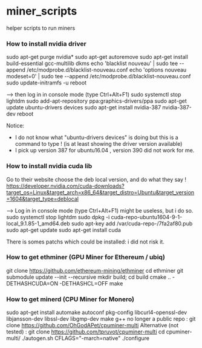 # miner_scripts
helper scripts to run miners

### How to install nvidia driver
sudo apt-get purge nvidia*
sudo apt-get autoremove
sudo apt-get install build-essential gcc-multilib dkms
echo 'blacklist nouveau' | sudo tee --append /etc/modprobe.d/blacklist-nouveau.conf
echo 'options nouveau modeset=0' | sudo tee --append /etc/modprobe.d/blacklist-nouveau.conf
sudo update-initramfs -u
reboot

--> then log in in console mode (type Ctrl+Alt+F1)
sudo systemctl stop lightdm
sudo add-apt-repository ppa:graphics-drivers/ppa 
sudo apt-get update 
ubuntu-drivers devices
sudo apt-get install nvidia-387 nvidia-387-dev
reboot

Notice: 
- I do not know what "ubuntu-drivers devices" is doing but this is a command to type ! (is at least showing the driver version available)
- I pick up version 387 for ubuntu16.04 , version 390 did not work for me.

### How to install nvidia cuda lib
Go to their website choose the deb local version, and do what they say ! 
https://developer.nvidia.com/cuda-downloads?target_os=Linux&target_arch=x86_64&target_distro=Ubuntu&target_version=1604&target_type=deblocal

--> Log in in console mode (type Ctrl+Alt+F1) might be useless, but i do so.
sudo systemctl stop lightdm
sudo dpkg -i cuda-repo-ubuntu1604-9-1-local_9.1.85-1_amd64.deb
sudo apt-key add /var/cuda-repo-<version>/7fa2af80.pub
sudo apt-get update
sudo apt-get install cuda

There is somes patchs which could be installed: i did not risk it.

### How to get ethminer (GPU Miner for Ethereum / ubiq)
git clone https://github.com/ethereum-mining/ethminer
cd ethminer
git submodule update --init --recursive
mkdir build; cd build
cmake .. -DETHASHCUDA=ON -DETHASHCL=OFF
make

### How to get minerd (CPU Miner for Monero)
sudo apt-get install automake autoconf pkg-config libcurl4-openssl-dev libjansson-dev libssl-dev libgmp-dev make g++
no longer a public repo  : git clone https://github.com/OhGodAPet/cpuminer-multi
Alternative (not tested) : git clone https://github.com/tpruvot/cpuminer-multi
cd cpuminer-multi/
./autogen.sh 
CFLAGS="-march=native" ./configure
